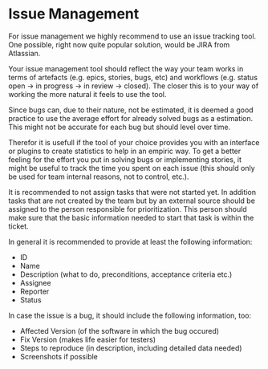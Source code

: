 # Issue Management

For issue management we highly recommend to use an issue tracking tool. One possible, right now quite popular solution, would be JIRA from Atlassian.

Your issue management tool should reflect the way your team works in terms of artefacts \(e.g. epics, stories, bugs, etc\) and workflows \(e.g. status open -&gt; in progress -&gt; in review -&gt; closed\). The closer this is to your way of working the more natural it feels to use the tool.

Since bugs can, due to their nature, not be estimated, it is deemed a good practice to use the average effort for already solved bugs as a estimation. This might not be accurate for each bug but should level over time.

Therefor it is usefull if the tool of your choice provides you with an interface or plugins to create statistics to help in an empiric way. To get a better feeling for the effort you put in solving bugs or implementing stories, it might be useful to track the time you spent on each issue \(this should only be used for team internal reasons, not to control, etc.\).

It is recommended to not assign tasks that were not started yet. In addition tasks that are not created by the team but by an external source should be assigned to the person responsible for prioritization. This person should make sure that the basic information needed to start that task is within the ticket.

In general it is recommended to provide at least the following information:

* ID
* Name 
* Description \(what to do, preconditions, acceptance criteria etc.\)
* Assignee
* Reporter
* Status

In case the issue is a bug, it should include the following information, too:

* Affected Version \(of the software in which the bug occured\)
* Fix Version \(makes life easier for testers\)
* Steps to reproduce \(in description, including detailed data needed\)
* Screenshots if possible



